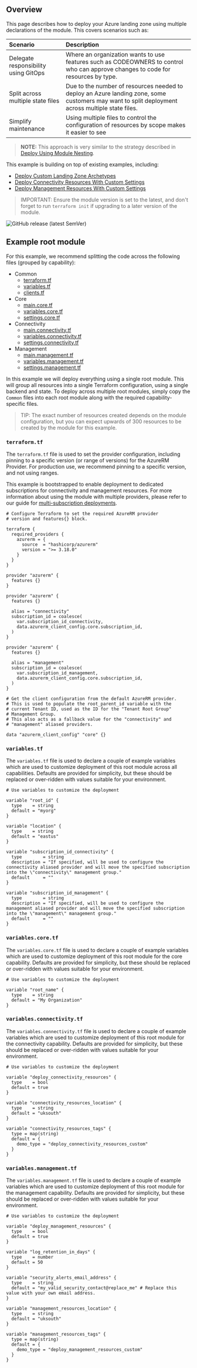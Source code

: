 <!-- markdownlint-disable first-line-h1 -->
## Overview

This page describes how to deploy your Azure landing zone using multiple declarations of the module.
This covers scenarios such as:

| Scenario | Description |
| :--- | :--- |
| Delegate responsibility using GitOps | Where an organization wants to use features such as CODEOWNERS to control who can approve changes to code for resources by type. |
| Split across multiple state files | Due to the number of resources needed to deploy an Azure landing zone, some customers may want to split deployment across multiple state files. |
| Simplify maintenance | Using multiple files to control the configuration of resources by scope makes it easier to see 

> **NOTE:**
> This approach is very similar to the strategy described in [Deploy Using Module Nesting][wiki_deploy_using_module_nesting].

This example is building on top of existing examples, including:

- [Deploy Custom Landing Zone Archetypes][wiki_deploy_custom_landing_zone_archetypes]
- [Deploy Connectivity Resources With Custom Settings][wiki_deploy_connectivity_resources_custom]
- [Deploy Management Resources With Custom Settings][wiki_deploy_management_resources_custom]

> IMPORTANT: Ensure the module version is set to the latest, and don't forget to run `terraform init` if upgrading to a later version of the module.

![GitHub release (latest SemVer)](https://img.shields.io/github/v/release/Azure/terraform-azurerm-caf-enterprise-scale?style=flat&logo=github)

## Example root module

For this example, we recommend splitting the code across the following files (grouped by capability):

- Common
  - [terraform.tf](#terraformtf)
  - [variables.tf](#variablestf)
  - [clients.tf](#clientstf)
- Core
  - [main.core.tf](#maincoretf)
  - [variables.core.tf](#variablescoretf)
  - [settings.core.tf](#settingscoretf)
- Connectivity
  - [main.connectivity.tf](#mainconnectivitytf)
  - [variables.connectivity.tf](#variablesconnectivitytf)
  - [settings.connectivity.tf](#settingsconnectivitytf)
- Management
  - [main.management.tf](#mainmanagementtf)
  - [variables.management.tf](#variablesmanagementtf)
  - [settings.management.tf](#settingsmanagementtf)

In this example we will deploy everything using a single root module.
This will group all resources into a single Terraform configuration, using a single backend and state.
To deploy across multiple root modules, simply copy the `Common` files into each root module along with the required capability-specific files.

> TIP: The exact number of resources created depends on the module configuration, but you can expect upwards of 300 resources to be created by the module for this example.

### `terraform.tf`

The `terraform.tf` file is used to set the provider configuration, including pinning to a specific version (or range of versions) for the AzureRM Provider. For production use, we recommend pinning to a specific version, and not using ranges.

This example is bootstrapped to enable deployment to dedicated subscriptions for connectivity and management resources.
For more information about using the module with multiple providers, please refer to our guide for [multi-subscription deployments][wiki_provider_configuration_multi].

```hcl
# Configure Terraform to set the required AzureRM provider
# version and features{} block.

terraform {
  required_providers {
    azurerm = {
      source  = "hashicorp/azurerm"
      version = ">= 3.18.0"
    }
  }
}

provider "azurerm" {
  features {}
}

provider "azurerm" {
  features {}

  alias = "connectivity"
  subscription_id = coalesce(
    var.subscription_id_connectivity,
    data.azurerm_client_config.core.subscription_id,
  )
}

provider "azurerm" {
  features {}

  alias = "management"
  subscription_id = coalesce(
    var.subscription_id_management,
    data.azurerm_client_config.core.subscription_id,
  )
}

# Get the client configuration from the default AzureRM provider.
# This is used to populate the root_parent_id variable with the
# current Tenant ID, used as the ID for the "Tenant Root Group"
# Management Group.
# This also acts as a fallback value for the "connectivity" and
# "management" aliased providers.

data "azurerm_client_config" "core" {}

```

### `variables.tf`

The `variables.tf` file is used to declare a couple of example variables which are used to customize deployment of this root module across all capabilities.
Defaults are provided for simplicity, but these should be replaced or over-ridden with values suitable for your environment.

```hcl
# Use variables to customize the deployment

variable "root_id" {
  type    = string
  default = "myorg"
}

variable "location" {
  type    = string
  default = "eastus"
}

variable "subscription_id_connectivity" {
  type        = string
  description = "If specified, will be used to configure the connectivity aliased provider and will move the specified subscription into the \"connectivity\" management group."
  default     = ""
}

variable "subscription_id_management" {
  type        = string
  description = "If specified, will be used to configure the management aliased provider and will move the specified subscription into the \"management\" management group."
  default     = ""
}
```

### `variables.core.tf`

The `variables.core.tf` file is used to declare a couple of example variables which are used to customize deployment of this root module for the core capability.
Defaults are provided for simplicity, but these should be replaced or over-ridden with values suitable for your environment.

```hcl
# Use variables to customize the deployment

variable "root_name" {
  type    = string
  default = "My Organization"
}

```

### `variables.connectivity.tf`

The `variables.connectivity.tf` file is used to declare a couple of example variables which are used to customize deployment of this root module for the connectivity capability.
Defaults are provided for simplicity, but these should be replaced or over-ridden with values suitable for your environment.

```hcl
# Use variables to customize the deployment

variable "deploy_connectivity_resources" {
  type    = bool
  default = true
}

variable "connectivity_resources_location" {
  type    = string
  default = "uksouth"
}

variable "connectivity_resources_tags" {
  type = map(string)
  default = {
    demo_type = "deploy_connectivity_resources_custom"
  }
}

```

### `variables.management.tf`

The `variables.management.tf` file is used to declare a couple of example variables which are used to customize deployment of this root module for the management capability.
Defaults are provided for simplicity, but these should be replaced or over-ridden with values suitable for your environment.

```hcl
# Use variables to customize the deployment

variable "deploy_management_resources" {
  type    = bool
  default = true
}

variable "log_retention_in_days" {
  type    = number
  default = 50
}

variable "security_alerts_email_address" {
  type    = string
  default = "my_valid_security_contact@replace_me" # Replace this value with your own email address.
}

variable "management_resources_location" {
  type    = string
  default = "uksouth"
}

variable "management_resources_tags" {
  type = map(string)
  default = {
    demo_type = "deploy_management_resources_custom"
  }
}

```

[//]: # "************************"
[//]: # "INSERT LINK LABELS BELOW"
[//]: # "************************"

[wiki_provider_configuration]:                             %5BUser-Guide%5D-Provider-Configuration "Wiki - Provider Configuration"
[wiki_provider_configuration_multi]:                       %5BUser-Guide%5D-Provider-Configuration#multi-subscription-deployment "Wiki - Provider Configuration - Multi Subscription Deployment"
[wiki_archetype_definitions]:                              %5BUser-Guide%5D-Archetype-Definitions "Wiki - Archetype Definitions"
[wiki_core_resources]:                                     %5BUser-Guide%5D-Core-Resources "Wiki - Core Resources"

[wiki_examples]:                                           Examples "Wiki - Examples"
[wiki_deploy_default_configuration]:                       %5BExamples%5D-Deploy-Default-Configuration "Wiki - Deploy Default Configuration"
[wiki_deploy_demo_landing_zone_archetypes]:                %5BExamples%5D-Deploy-Demo-Landing-Zone-Archetypes "Wiki - Deploy Demo Landing Zone Archetypes"
[wiki_deploy_custom_landing_zone_archetypes]:              %5BExamples%5D-Deploy-Custom-Landing-Zone-Archetypes "Wiki - Deploy Custom Landing Zone Archetypes"
[wiki_deploy_management_resources]:                        %5BExamples%5D-Deploy-Management-Resources "Wiki - Deploy Management Resources"
[wiki_deploy_management_resources_custom]:                 %5BExamples%5D-Deploy-Management-Resources-With-Custom-Settings "Wiki - Deploy Management Resources With Custom Settings"
[wiki_deploy_connectivity_resources]:                      %5BExamples%5D-Deploy-Connectivity-Resources "Wiki - Deploy Connectivity Resources (Hub and Spoke)"
[wiki_deploy_connectivity_resources_custom]:               %5BExamples%5D-Deploy-Connectivity-Resources-With-Custom-Settings "Wiki - Deploy Connectivity Resources With Custom Settings (Hub and Spoke)"
[wiki_deploy_virtual_wan_resources]:                       %5BExamples%5D-Deploy-Virtual-WAN-Resources "Wiki - Deploy Connectivity Resources (Virtual WAN)"
[wiki_deploy_virtual_wan_resources_custom]:                %5BExamples%5D-Deploy-Virtual-WAN-Resources-With-Custom-Settings "Wiki - Deploy Connectivity Resources With Custom Settings (Virtual WAN)"
[wiki_deploy_identity_resources]:                          %5BExamples%5D-Deploy-Identity-Resources "Wiki - Deploy Identity Resources"
[wiki_deploy_identity_resources_custom]:                   %5BExamples%5D-Deploy-Identity-Resources-With-Custom-Settings "Wiki - Deploy Identity Resources With Custom Settings"
[wiki_deploy_using_module_nesting]:                        %5BExamples%5D-Deploy-Using-Module-Nesting "Wiki - Deploy Using Module Nesting"
[wiki_expand_built_in_archetype_definitions]:              %5BExamples%5D-Expand-Built-in-Archetype-Definitions "Wiki - Expand Built-in Archetype Definitions"
[wiki_override_module_role_assignments]:                   %5BExamples%5D-Override-Module-Role-Assignments "Wiki - Override Module Role Assignments"
[wiki_create_custom_policies_policy_sets_and_assignments]: %5BExamples%5D-Create-Custom-Policies-Policy-Sets-and-Assignments "Wiki - Create Custom Policies, Policy Sets and Assignments"
[wiki_assign_a_built_in_policy]:                           %5BExamples%5D-Assign-a-Built-in-Policy "Wiki - Assign a Built-in Policy"
[wiki_create_and_assign_custom_rbac_roles]:                %5BExamples%5D-Create-and-Assign-Custom-RBAC-Roles "Wiki - Create and Assign Custom RBAC Roles"
